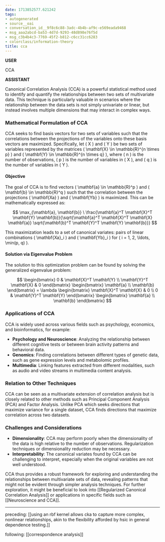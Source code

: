 ```yaml
---
date: 1713852577.621242
tags:
- autogenerated
- source__oai
- conversation_id__9f8c6c88-3adc-4b4b-af9c-e569eada9468
- msg_aaa2abcd-ba53-4d7d-9293-48d898e76f5d
- msg_c3b4b4c3-7769-45f2-b812-c6cc31cc6283
- colorclass/information-theory
title: cca
---
```


**USER**

CCA


**ASSISTANT**

Canonical Correlation Analysis (CCA) is a powerful statistical method used to identify and quantify the relationships between two sets of multivariate data. This technique is particularly valuable in scenarios where the relationship between the data sets is not simply univariate or linear, but instead involves multiple dimensions that may interact in complex ways.

### Mathematical Formulation of CCA

CCA seeks to find basis vectors for two sets of variables such that the correlations between the projections of the variables onto these basis vectors are maximized. Specifically, let \( X \) and \( Y \) be two sets of variables represented by the matrices \( \mathbf{X} \in \mathbb{R}^{n \times p} \) and \( \mathbf{Y} \in \mathbb{R}^{n \times q} \), where \( n \) is the number of observations, \( p \) is the number of variables in \( X \), and \( q \) is the number of variables in \( Y \).

#### Objective

The goal of CCA is to find vectors \( \mathbf{a} \in \mathbb{R}^p \) and \( \mathbf{b} \in \mathbb{R}^q \) such that the correlation between the projections \( \mathbf{Xa} \) and \( \mathbf{Yb} \) is maximized. This can be mathematically expressed as:

$$
\max_{\mathbf{a}, \mathbf{b}} \ \frac{\mathbf{a}^T \mathbf{X}^T \mathbf{Y} \mathbf{b}}{\sqrt{\mathbf{a}^T \mathbf{X}^T \mathbf{X} \mathbf{a}} \sqrt{\mathbf{b}^T \mathbf{Y}^T \mathbf{Y} \mathbf{b}}}
$$

This maximization leads to a set of canonical variates: pairs of linear combinations \( \mathbf{Xa}_i \) and \( \mathbf{Yb}_i \) for \( i = 1, 2, \ldots, \min(p, q) \).

#### Solution via Eigenvalue Problem

The solution to this optimization problem can be found by solving the generalized eigenvalue problem:

$$
\begin{bmatrix}
0 & \mathbf{X}^T \mathbf{Y} \\
\mathbf{Y}^T \mathbf{X} & 0
\end{bmatrix}
\begin{bmatrix}
\mathbf{a} \\
\mathbf{b}
\end{bmatrix}
= \lambda
\begin{bmatrix}
\mathbf{X}^T \mathbf{X} & 0 \\
0 & \mathbf{Y}^T \mathbf{Y}
\end{bmatrix}
\begin{bmatrix}
\mathbf{a} \\
\mathbf{b}
\end{bmatrix}
$$

### Applications of CCA

CCA is widely used across various fields such as psychology, economics, and bioinformatics, for example:

- **Psychology and Neuroscience**: Analyzing the relationship between different cognitive tests or between brain activity patterns and behavioral data.
- **Genomics**: Finding correlations between different types of genetic data, such as gene expression levels and metabolomic profiles.
- **Multimedia**: Linking features extracted from different modalities, such as audio and video streams in multimedia content analysis.

### Relation to Other Techniques

CCA can be seen as a multivariate extension of correlation analysis but is closely related to other methods such as Principal Component Analysis (PCA) and Factor Analysis. Unlike PCA which seeks directions that maximize variance for a single dataset, CCA finds directions that maximize correlation across two datasets.

### Challenges and Considerations

- **Dimensionality**: CCA may perform poorly when the dimensionality of the data is high relative to the number of observations. Regularization techniques or dimensionality reduction may be necessary.
- **Interpretability**: The canonical variates found by CCA can be challenging to interpret, especially when the original variables are not well understood.

CCA thus provides a robust framework for exploring and understanding the relationships between multivariate sets of data, revealing patterns that might not be evident through simpler analysis techniques. For further exploration, it might be beneficial to look into [[Regularized Canonical Correlation Analysis]] or applications in specific fields such as [[Neuroscience and CCA]].


---

preceding: [[using an rbf kernel allows cka to capture more complex, nonlinear relationships, akin to the flexibility afforded by hsic in general dependence testing.]]  


following: [[correspondence analysis]]